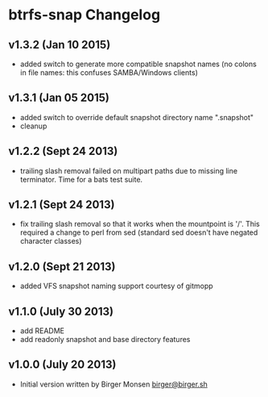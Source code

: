# btrfs-snap Changelog

## v1.3.2 (Jan 10 2015)
* added switch to generate more compatible snapshot names
  (no colons in file names: this confuses SAMBA/Windows clients)

## v1.3.1 (Jan 05 2015)

* added switch to override default snapshot directory name ".snapshot"
* cleanup


## v1.2.2 (Sept 24 2013)

* trailing slash removal failed on multipart paths due to missing line
  terminator.  Time for a bats test suite.

## v1.2.1 (Sept 24 2013)

* fix trailing slash removal so that it works when the mountpoint is '/'.
  This required a change to perl from sed (standard sed doesn't have negated
  character classes)

## v1.2.0 (Sept 21 2013)

* added VFS snapshot naming support courtesy of gitmopp

## v1.1.0 (July 30 2013)

* add README
* add readonly snapshot and base directory features

## v1.0.0 (July 20 2013)

* Initial version written by Birger Monsen <birger@birger.sh>
